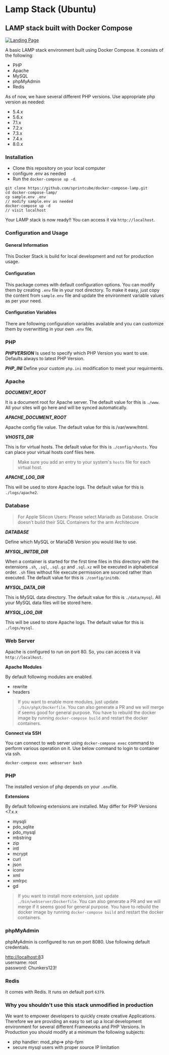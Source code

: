 # Lamp Stack (Ubuntu)

## LAMP stack built with Docker Compose

[![Landing Page](https://user-images.githubusercontent.com/43859895/141092846-905eae39-0169-4fd7-911f-9ff32c48b7e8.png)](https://user-images.githubusercontent.com/43859895/141092846-905eae39-0169-4fd7-911f-9ff32c48b7e8.png)

A basic LAMP stack environment built using Docker Compose. It consists of the following:

* PHP
* Apache
* MySQL
* phpMyAdmin
* Redis

As of now, we have several different PHP versions. Use appropriate php version as needed:

* 5.4.x
* 5.6.x
* 7.1.x
* 7.2.x
* 7.3.x
* 7.4.x
* 8.0.x

### Installation

* Clone this repository on your local computer
* configure .env as needed
* Run the `docker-compose up -d`.

```
git clone https://github.com/sprintcube/docker-compose-lamp.git
cd docker-compose-lamp/
cp sample.env .env
// modify sample.env as needed
docker-compose up -d
// visit localhost
```

Your LAMP stack is now ready!! You can access it via `http://localhost`.

### Configuration and Usage

#### General Information

This Docker Stack is build for local development and not for production usage.

#### Configuration

This package comes with default configuration options. You can modify them by creating `.env` file in your root directory. To make it easy, just copy the content from `sample.env` file and update the environment variable values as per your need.

#### Configuration Variables

There are following configuration variables available and you can customize them by overwritting in your own `.env` file.

### **PHP**

_**PHPVERSION**_ Is used to specify which PHP Version you want to use. Defaults always to latest PHP Version.

_**PHP\_INI**_ Define your custom `php.ini` modification to meet your requirments.

### **Apache**

_**DOCUMENT\_ROOT**_

It is a document root for Apache server. The default value for this is `./www`. All your sites will go here and will be synced automatically.

_**APACHE\_DOCUMENT\_ROOT**_

Apache config file value. The default value for this is /var/www/html.

_**VHOSTS\_DIR**_

This is for virtual hosts. The default value for this is `./config/vhosts`. You can place your virtual hosts conf files here.

> Make sure you add an entry to your system's `hosts` file for each virtual host.

_**APACHE\_LOG\_DIR**_

This will be used to store Apache logs. The default value for this is `./logs/apache2`.

### **Database**

> For Apple Silicon Users: Please select Mariadb as Database. Oracle doesn't build their SQL Containers for the arm Architecure

_**DATABASE**_

Define which MySQL or MariaDB Version you would like to use.

_**MYSQL\_INITDB\_DIR**_

When a container is started for the first time files in this directory with the extensions `.sh`, `.sql`, `.sql.gz` and `.sql.xz` will be executed in alphabetical order. `.sh` files without file execute permission are sourced rather than executed. The default value for this is `./config/initdb`.

_**MYSQL\_DATA\_DIR**_

This is MySQL data directory. The default value for this is `./data/mysql`. All your MySQL data files will be stored here.

_**MYSQL\_LOG\_DIR**_

This will be used to store Apache logs. The default value for this is `./logs/mysql`.

### Web Server

Apache is configured to run on port 80. So, you can access it via `http://localhost`.

**Apache Modules**

By default following modules are enabled.

* rewrite
* headers

> If you want to enable more modules, just update `./bin/phpX/Dockerfile`. You can also generate a PR and we will merge if seems good for general purpose. You have to rebuild the docker image by running `docker-compose build` and restart the docker containers.

**Connect via SSH**

You can connect to web server using `docker-compose exec` command to perform various operation on it. Use below command to login to container via ssh.

```
docker-compose exec webserver bash
```

### PHP

The installed version of php depends on your `.env`file.

**Extensions**

By default following extensions are installed. May differ for PHP Versions <7.x.x

* mysqli
* pdo\_sqlite
* pdo\_mysql
* mbstring
* zip
* intl
* mcrypt
* curl
* json
* iconv
* xml
* xmlrpc
* gd

> If you want to install more extension, just update `./bin/webserver/Dockerfile`. You can also generate a PR and we will merge if it seems good for general purpose. You have to rebuild the docker image by running `docker-compose build` and restart the docker containers.

### phpMyAdmin

phpMyAdmin is configured to run on port 8080. Use following default credentials.

[http://localhost:8](http://localhost:8080/)3\
username: root\
password: Chunkers123!

### Redis

It comes with Redis. It runs on default port `6379`.

### Why you shouldn't use this stack unmodified in production

We want to empower developers to quickly create creative Applications. Therefore we are providing an easy to set up a local development environment for several different Frameworks and PHP Versions. In Production you should modify at a minimum the following subjects:

* php handler: mod\_php=> php-fpm
* secure mysql users with proper source IP limitation
